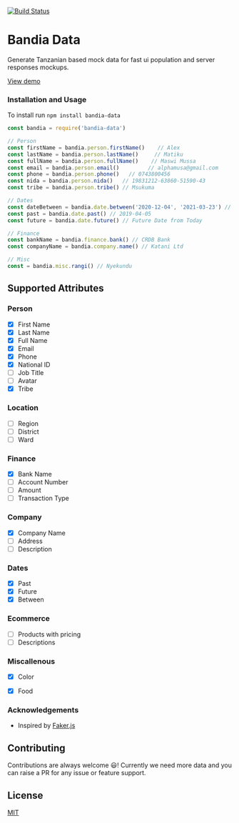 [![Build Status](https://travis-ci.com/shemmjunior/bandia.svg?branch=main)](https://travis-ci.com/shemmjunior/bandia)
# Bandia Data

Generate Tanzanian based mock data for fast ui population and server responses mockups.

[View demo](https://https://bandia.netlify.app/#/playground)

### Installation and Usage

To install run `npm install bandia-data`


```javascript
const bandia = require('bandia-data')

// Person 
const firstName = bandia.person.firstName()    // Alex
const lastName = bandia.person.lastName()     // Matiku
const fullName = bandia.person.fullName()    // Maswi Mussa
const email = bandia.person.email()         // alphamusa@gmail.com
const phone = bandia.person.phone()   // 0743800456
const nida = bandia.person.nida()   // 19831212-63860-51590-43
const tribe = bandia.person.tribe() // Msukuma

// Dates
const dateBetween = bandia.date.between('2020-12-04', '2021-03-23') // 2021-01-03
const past = bandia.date.past() // 2019-04-05
const future = bandia.date.future() // Future Date from Today

// Finance
const bankName = bandia.finance.bank() // CRDB Bank
const companyName = bandia.company.name() // Katani Ltd

// Misc
const = bandia.misc.rangi() // Nyekundu


```


## Supported Attributes

### Person
 - [x]  First Name
 - [x]  Last Name
 - [x]  Full Name
 - [x]  Email
 - [x]  Phone
 - [x]  National ID
 - [ ]  Job Title
 - [ ]  Avatar
 - [x]  Tribe
 ### Location
 - [ ]  Region
 - [ ]  District
 - [ ]  Ward
### Finance
 - [x]  Bank Name
 - [ ]  Account Number
 - [ ]  Amount
 - [ ]  Transaction Type
### Company
 - [x]  Company Name
 - [ ]  Address
 - [ ]  Description
### Dates
 - [x]  Past
 - [x]  Future
 - [x]  Between
### Ecommerce
 - [ ] Products with pricing
 - [ ] Descriptions
### Miscallenous
 - [x]  Color
 - [x]  Food  


### Acknowledgements
 - Inspired by [Faker.js](https://github.com/Marak/Faker.js)
 
## Contributing
Contributions are always welcome 😃! Currently we need more data and you can raise a PR for any issue or feature support.
  
## License
[MIT](https://choosealicense.com/licenses/mit/)

  
